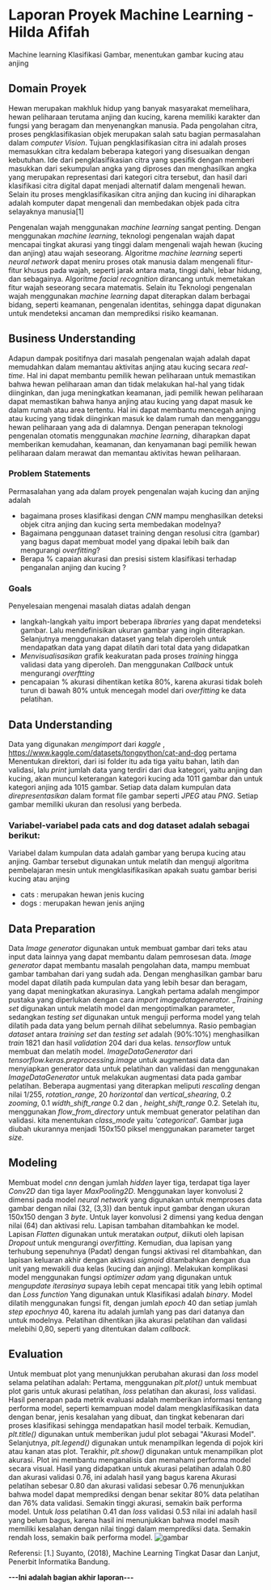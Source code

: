 # Laporan Proyek Machine Learning - Hilda Afifah
Machine learning Klasifikasi Gambar, menentukan gambar kucing atau anjing 

## Domain Proyek
Hewan merupakan makhluk hidup yang banyak masyarakat memelihara, hewan peliharaan terutama anjing dan kucing, karena memiliki karakter dan fungsi yang beragam dan menyenangkan manusia. Pada pengolahan citra, proses pengklasifikasian objek merupakan salah satu bagian permasalahan dalam _computer Vision_. Tujuan pengklasifikasian citra ini adalah proses memasukkan citra kedalam beberapa kategori yang disesuaikan dengan kebutuhan. Ide dari pengklasifikasian citra yang spesifik dengan memberi masukkan dari sekumpulan angka yang diproses dan menghasilkan angka yang merupakan representasi dari kategori citra tersebut, dan hasil dari klasifikasi citra digital dapat menjadi alternatif dalam mengenali hewan. Selain itu proses mengklasifikasikan citra anjing dan kucing ini diharapkan adalah komputer dapat mengenali dan membedakan objek pada citra selayaknya manusia[1]

Pengenalan wajah menggunakan _machine learning_ sangat penting. Dengan menggunakan _machine learning_, teknologi pengenalan wajah dapat mencapai tingkat akurasi yang tinggi dalam mengenali wajah hewan (kucing dan anjing) atau wajah seseorang. Algoritme _machine learning_ seperti _neural network_ dapat meniru proses otak manusia dalam mengenali fitur-fitur khusus pada wajah, seperti jarak antara mata, tinggi dahi, lebar hidung, dan sebagainya. Algoritme _facial recognition_ dirancang untuk memetakan fitur wajah seseorang secara matematis.
Selain itu Teknologi pengenalan wajah menggunakan _machine learning_ dapat diterapkan dalam berbagai bidang, seperti keamanan, pengenalan identitas, sehingga dapat digunakan untuk mendeteksi ancaman dan memprediksi risiko keamanan.

## Business Understanding
Adapun dampak positifnya dari masalah pengenalan wajah adalah dapat memudahkan dalam memantau aktivitas anjing atau kucing secara _real-time_. Hal ini dapat membantu pemilik hewan peliharaan untuk memastikan bahwa hewan peliharaan aman dan tidak melakukan hal-hal yang tidak diinginkan, dan juga meningkatkan keamanan, jadi pemilik hewan peliharaan dapat memastikan bahwa hanya anjing atau kucing yang dapat masuk ke dalam rumah atau area tertentu. Hal ini dapat membantu mencegah anjing atau kucing yang tidak diinginkan masuk ke dalam rumah dan mengganggu hewan peliharaan yang ada di dalamnya. Dengan penerapan teknologi pengenalan otomatis menggunakan _machine learning_, diharapkan dapat memberikan kemudahan, keamanan, dan kenyamanan bagi pemilik hewan peliharaan dalam merawat dan memantau aktivitas hewan peliharaan.

### Problem Statements
Permasalahan yang ada dalam proyek pengenalan wajah kucing dan anjing adalah
- bagaimana proses klasifikasi dengan _CNN_ mampu menghasilkan deteksi objek citra anjing dan kucing serta membedakan modelnya?
- Bagaimana penggunaan dataset training dengan resolusi citra (gambar) yang bagus dapat membuat model yang dipakai lebih baik dan mengurangi _overfitting_?
- Berapa % capaian akurasi dan presisi sistem klasifikasi terhadap penganalan anjing dan kucing ?

### Goals
Penyelesaian mengenai masalah diatas adalah dengan
- langkah-langkah yaitu import beberapa _libraries_ yang dapat mendeteksi gambar. Lalu mendefinisikan ukuran gambar yang ingin diterapkan. Selanjutnya menggunakan dataset yang telah diperoleh untuk mendapatkan data yang dapat dilatih dari
total data yang didapatkan
- _Menvisualisasikan_ grafik keakuratan pada proses _training_ hingga validasi data yang diperoleh. Dan menggunakan _Callback_ untuk mengurangi _overftting_
- pencapaian % akurasi dihentikan ketika 80%, karena akurasi tidak boleh turun di bawah 80% untuk mencegah model dari _overfitting_ ke data pelatihan.

## Data Understanding
Data yang digunakan _mengimport_ dari _kaggle_ , https://www.kaggle.com/datasets/tongpython/cat-and-dog
pertama Menentukan direktori, dari isi folder itu ada tiga yaitu bahan, latih dan validasi, lalu  _print_ jumlah data yang terdiri dari dua kategori, yaitu anjing dan kucing, akan muncul keterangan kategori kucing ada 1011 gambar dan untuk kategori anjing ada 1015 gambar. Setiap data dalam kumpulan data _direpresentasikan_ dalam format file gambar seperti _JPEG_ atau _PNG_. Setiap gambar memiliki ukuran dan resolusi yang berbeda. 

### Variabel-variabel pada cats and dog dataset adalah sebagai berikut:
Variabel dalam kumpulan data adalah gambar yang berupa kucing atau anjing. Gambar tersebut digunakan untuk melatih dan menguji algoritma pembelajaran mesin untuk mengklasifikasikan apakah suatu gambar berisi kucing atau anjing
- cats : merupakan hewan jenis kucing
- dogs : merupakan hewan jenis anjing

## Data Preparation
Data _Image generator_ digunakan untuk membuat gambar dari teks atau input data lainnya yang dapat membantu dalam pemrosesan data. _Image generator_ dapat membantu masalah pengolahan data, mampu membuat gambar tambahan dari yang sudah ada. Dengan menghasilkan gambar baru model dapat dilatih pada kumpulan data yang lebih besar dan beragam, yang dapat meningkatkan akurasinya. Langkah pertama adalah mengimpor pustaka yang diperlukan dengan cara _import_ _imagedatagenerator._
__Training set_ digunakan untuk melatih model dan mengoptimalkan parameter, sedangkan _testing set_ digunakan untuk menguji performa model yang telah dilatih pada data yang belum pernah dilihat sebelumnya. Rasio pembagian _dataset_ antara _training set_ dan _testing set_ adalah (90%:10%) menghasilkan _train_ 1821 dan hasil _validation_ 204 dari dua kelas.
_tensorflow_ untuk membuat dan melatih model.
_ImageDataGenerator_ dari _tensorflow.keras.preprocessing.image_ untuk augmentasi data dan menyiapkan generator data untuk pelatihan dan validasi dan menggunakan _ImageDataGenerator_ untuk melakukan augmentasi data pada gambar pelatihan. Beberapa augmentasi yang diterapkan meliputi _rescaling_ dengan nilai 1/255, _rotation_range_, 20 _horizontal_ dan _vertical_shearing_, 0.2 _zooming_, 0.1 
_width_shift_range_ 0.2 dan , _height_shift_range_ 0.2. Setelah itu, menggunakan _flow_from_directory_ untuk membuat generator pelatihan dan validasi. kita menentukan _class_mode_ yaitu _'categorical_'. Gambar juga diubah ukurannya menjadi 150x150 piksel menggunakan parameter target _size._
 
## Modeling
Membuat model _cnn_ dengan jumlah _hidden_ layer tiga, terdapat tiga layer _Conv2D_ dan tiga layer _MaxPooling2D_.
Menggunakan layer konvolusi 2 dimensi pada model _neural network_ yang digunakan untuk memproses data gambar dengan nilai (32, (3,3)) dan bentuk input gambar dengan ukuran 150x150 dengan 3 _byte_. Untuk layer konvolusi 2 dimensi yang kedua dengan nilai (64) dan aktivasi relu.
Lapisan tambahan ditambahkan ke model. Lapisan _Flatten_ digunakan untuk meratakan _output_, diikuti oleh lapisan _Dropout_ untuk mengurangi _overfitting_. Kemudian, dua lapisan yang terhubung sepenuhnya (Padat) dengan fungsi aktivasi rel ditambahkan, dan lapisan keluaran akhir dengan aktivasi _sigmoid_ ditambahkan dengan dua unit yang mewakili dua kelas (kucing dan anjing).
Melakukan komplikasi model menggunakan fungsi _optimizer adam_ yang digunakan untuk _mengupdate iterasinya_ supaya lebih cepat mencapai titik yang lebih optimal dan _Loss function_ Yang digunakan untuk Klasifikasi adalah _binary_.
Model dilatih menggunakan fungsi fit, dengan jumlah _epoch_ 40 dan setiap jumlah _step epochnya_ 40, karena itu adalah jumlah yang pas dari datanya dan untuk modelnya. Pelatihan dihentikan jika akurasi pelatihan dan validasi melebihi 0,80, seperti yang ditentukan dalam _callback_.

## Evaluation
Untuk membuat plot yang menunjukkan perubahan akurasi dan _loss_ model selama pelatihan adalah:
Pertama, menggunakan _plt.plot()_ untuk membuat plot garis untuk akurasi pelatihan, _loss_ pelatihan dan akurasi, _loss_ validasi.
Hasil penerapan pada metrik evaluasi adalah memberikan informasi tentang performa model, seperti kemampuan model dalam mengklasifikasikan data dengan benar, jenis kesalahan yang dibuat, dan tingkat kebenaran dari proses klasifikasi sehingga mendapatkan hasil model terbaik.
Kemudian, _plt.title()_ digunakan untuk memberikan judul plot sebagai "Akurasi Model".
Selanjutnya, _plt.legend()_ digunakan untuk menampilkan legenda di pojok kiri atau kanan atas plot.
Terakhir, _plt.show()_ digunakan untuk menampilkan plot akurasi.
Plot ini membantu menganalisis dan memahami performa model secara visual. 
Hasil yang didapatkan untuk akurasi pelatihan adalah 0.80 dan akurasi validasi 0.76, ini adalah hasil yang bagus karena Akurasi pelatihan sebesar 0.80 dan akurasi validasi sebesar 0.76 menunjukkan bahwa model dapat memprediksi dengan benar sekitar 80% data pelatihan dan 76% data validasi. Semakin tinggi akurasi, semakin baik performa model.
Untuk _loss_ pelatihan 0.41 dan _loss_ validasi 0.53 nilai ini adalah hasil yang belum bagus, karena hasil ini menunjukkan bahwa model masih  memiliki kesalahan dengan nilai tinggi dalam memprediksi data. Semakin rendah loss, semakin baik performa model.
![gambar](https://github.com/hiafa1472/predictanl/assets/103301400/b7cf7103-203a-473c-8f57-bf84d2f5e884)


Referensi: [1.] Suyanto, (2018), Machine Learning Tingkat Dasar dan Lanjut, Penerbit Informatika Bandung. 

**---Ini adalah bagian akhir laporan---**
